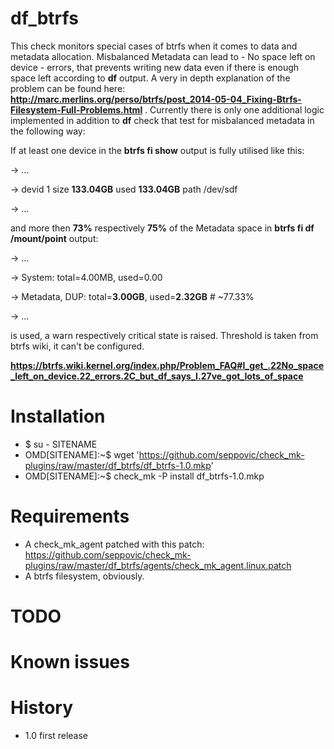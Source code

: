 # df_btrfs
This check monitors special cases of btrfs when it comes to data and metadata
allocation. Misbalanced Metadata can lead to - No space left on device - errors,
that prevents writing new data even if there is enough space left according to **df**
output. A very in depth explanation of the problem can be found here:
**http://marc.merlins.org/perso/btrfs/post_2014-05-04_Fixing-Btrfs-Filesystem-Full-Problems.html** .
Currently there is only one additional logic implemented in addition to **df** check that 
test for misbalanced metadata in the following way:

If at least one device in the **btrfs fi show** output is fully utilised like this:

   -> ...

   -> devid    1 size **133.04GB** used **133.04GB** path /dev/sdf

   -> ...

 and more then **73%** respectively **75%** of the Metadata space in **btrfs fi df /mount/point** 
 output:

   -> ...

   -> System: total=4.00MB, used=0.00

   -> Metadata, DUP: total=**3.00GB**, used=**2.32GB**      # ~77.33%

   -> ...

 is used, a warn respectively critical state is raised. Threshold is taken from btrfs wiki, 
 it can't be configured.

 **https://btrfs.wiki.kernel.org/index.php/Problem_FAQ#I_get_.22No_space_left_on_device.22_errors.2C_but_df_says_I.27ve_got_lots_of_space**


# Installation
* $ su - SITENAME
* OMD[SITENAME]:~$ wget 'https://github.com/seppovic/check_mk-plugins/raw/master/df_btrfs/df_btrfs-1.0.mkp'
* OMD[SITENAME]:~$ check_mk -P install df_btrfs-1.0.mkp

# Requirements
* A check_mk_agent patched with this patch: https://github.com/seppovic/check_mk-plugins/raw/master/df_btrfs/agents/check_mk_agent.linux.patch
* A btrfs filesystem, obviously.

# TODO

# Known issues

# History
* 1.0   first release

